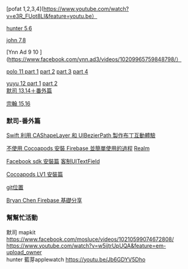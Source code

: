 
[pofat 1,2,3,4](https://www.youtube.com/watch?v=e3R_FUot8LI&feature=youtu.be）

[hunter	5,6](https://www.youtube.com/watch?v=v1zvPIWxcfA&feature=youtu.be)

[john	7,8](https://youtu.be/h-QJCzVHe5Q)

[Ynn Ad	9 10 ](https://www.facebook.com/ynn.ad3/videos/10209965759848798/）

[polo	11	part 1](https://youtu.be/g2gex9p1p_I)
[part 2](https://youtu.be/OHVB01Er3Nk)
[part 3](https://youtu.be/PaGipYuc6U0)
[part 4](https://youtu.be/F0BxCHksl6A)

[yuyu	12	part 1]( https://youtu.be/T3vcgLqiHJo)
		[part 2](https://youtu.be/d9HXAHIHYRo)							
[默司	13,14＋番外篇](https://www.youtube.com/watch?v=5W_SSZMwTMo&feature=youtu.be)

[宗翰	15,16](https://youtu.be/2H0kGsxt8Ic)

### 默司-番外篇			

[Swift 利用 CAShapeLayer 和 UIBezierPath 製作布丁互動體驗](https://www.youtube.com/playlist?list=PLimSISlC6rNH01lAuPBh_5ycsA51Rj_ms)

[不使用 Cocoapods 安裝 Firebase 並簡單使用的過程](https://youtu.be/kPbPsGRImIo)
[Realm](https://www.youtube.com/playlist?list=PLimSISlC6rNFrg1K_a43iBKAdU4MB8B1)

[Facebook sdk 安裝篇](https://www.facebook.com/mosluce/videos/10210792933919168/)
[客制UITextField](https://youtu.be/cJKUevCFY0k)

[Cocoapods LV1 安裝篇	](https://www.youtube.com/watch?v=uPfCYh_IDjQ)

[git位置](https://github.com/mosluce/GUCustomizeViews)									

[Bryan Chen	Firebase 基礎分享](https://www.youtube.com/watch?v=11jt9U95ymU			
)
### 幫幫忙活動
							
默司	mapkit	https://www.facebook.com/mosluce/videos/10210599074672808/							
		https://www.youtube.com/watch?v=w5ijtrUpUQA&feature=em-upload_owner							
hunter	藍芽applewatch	https://youtu.be/Jb6GDYV5Dho							
